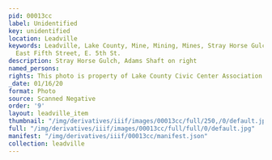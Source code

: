 ```yaml
---
pid: 00013cc
label: Unidentified
key: unidentified
location: Leadville
keywords: Leadville, Lake County, Mine, Mining, Mines, Stray Horse Gulch, Houses,
  East Fifth Street, E. 5th St.
description: Stray Horse Gulch, Adams Shaft on right
named_persons: 
rights: This photo is property of Lake County Civic Center Association.
_date: 01/16/20
format: Photo
source: Scanned Negative
order: '9'
layout: leadville_item
thumbnail: "/img/derivatives/iiif/images/00013cc/full/250,/0/default.jpg"
full: "/img/derivatives/iiif/images/00013cc/full/full/0/default.jpg"
manifest: "/img/derivatives/iiif/00013cc/manifest.json"
collection: leadville
---
```

